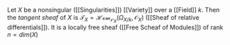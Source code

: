 
Let $X$ be a nonsingular ([[Singularities]]) [[Variety]] over a [[Field]] $k$. Then the *tangent sheaf* of $X$ is $\mathcal{T}_X = \mathcal{Hom}_{\mathcal{O}_X}(\Omega_{X/k},\mathcal{O}_X)$ ([[Sheaf of relative differentials]]). It is a locally free sheaf ([[Free Scheaf of Modules]]) of rank $n=dim(X)$